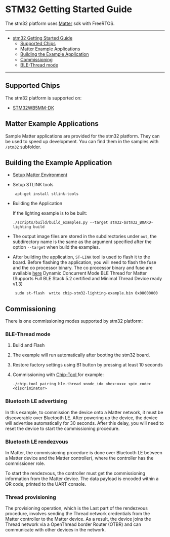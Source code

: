 # STM32 Getting Started Guide

The stm32 platform uses
[Matter](https://github.com/project-chip/connectedhomeip) sdk with FreeRTOS.

---

-   [stm32 Getting Started Guide](#stm32-getting-started-guide)
    -   [Supported Chips](#supported-chips)
    -   [Matter Example Applications](#matter-example-applications)
    -   [Building the Example Application](#building-the-example-application)
    -   [Commissioning](#commissioning)
    -   [BLE-Thread mode](#ble-thread-mode)

---

## Supported Chips

The stm32 platform is supported on:

-   [STM32WB5MM-DK](https://www.st.com/en/evaluation-tools/stm32wb5mm-dk.html)

## Matter Example Applications

Sample Matter applications are provided for the stm32 platform. They can be used
to speed up development. You can find them in the samples with `/stm32`
subfolder.

## Building the Example Application

-   [Setup Matter Environment](./BUILDING.md)

-   Setup STLINK tools

    ```
     apt-get install stlink-tools
    ```

-   Building the Application

    If the lighting example is to be built:

    ```
    ./scripts/build/build_examples.py --target stm32-$stm32_BOARD-lighting build
    ```

-   The output image files are stored in the subdirectories under `out`, the
    subdirectory name is the same as the argument specified after the option
    `--target` when build the examples.

-   After building the application, `ST-LINK` tool is used to flash it to the
    board. Before flashing the application, you will need to flash the fuse and
    the co processor binary. The co processor binary and fuse are available
    [here](https://github.com/stm32-hotspot/stm32wb-matter-device-over-thread/tree/main/Projects/STM32WB_Copro_Wireless_Binaries/STM32WB5x)
    Dynamic Concurrent Mode BLE Thread for Matter (Supports Full BLE Stack 5.2
    certified and Minimal Thread Device ready v1.3)

    ```
     sudo st-flash  write chip-stm32-lighting-example.bin 0x08000000

    ```

## Commissioning

There is one commissioning modes supported by stm32 platform:

### BLE-Thread mode

1. Build and Flash
2. The example will run automatically after booting the stm32 board.
3. Restore factory settings using B1 button by pressing at least 10 seconds
4. Commissioning with
   [Chip-Tool](https://github.com/project-chip/connectedhomeip/tree/master/examples/chip-tool),for
   example:

    ```
    ./chip-tool pairing ble-thread <node_id> <hex:xxx> <pin_code> <discriminator>
    ```

### Bluetooth LE advertising

In this example, to commission the device onto a Matter network, it must be
discoverable over Bluetooth LE. After powering up the device, the device will
advertise automatically for 30 seconds. After this delay, you will need to reset
the device to start the commissioning procedure.

### Bluetooth LE rendezvous

In Matter, the commissioning procedure is done over Bluetooth LE between a
Matter device and the Matter controller(, where the controller has the
commissioner role.

To start the rendezvous, the controller must get the commissioning information
from the Matter device. The data payload is encoded within a QR code, printed to
the UART console.

### Thread provisioning

The provisioning operation, which is the Last part of the rendezvous procedure,
involves sending the Thread network credentials from the Matter controller to
the Matter device. As a result, the device joins the Thread network via a
OpenThread border Router (OTBR) and can communicate with other devices in the
network.

